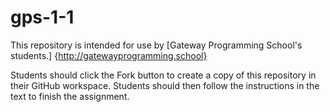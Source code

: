 # gps-1-1

This repository is intended for use by [Gateway Programming School's students.] {http://gatewayprogramming.school}

Students should click the Fork button to create a copy of this repository in their GitHub workspace.  Students should then follow the instructions in the text to finish the assignment.
